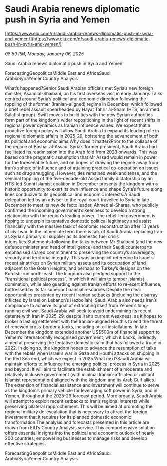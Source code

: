 # Saudi Arabia renews diplomatic push in Syria and Yemen

[https://www.eiu.com/n/saudi-arabia-renews-diplomatic-push-in-syria-and-yemen/](https://www.eiu.com/n/saudi-arabia-renews-diplomatic-push-in-syria-and-yemen/)

*08:59 PM, Monday, January 06, 2025*

Saudi Arabia renews diplomatic push in Syria and Yemen

ForecastingGeopoliticsMiddle East and AfricaSaudi ArabiaSyriaYemenCountry Analysis

What’s happened?Senior Saudi Arabian officials met Syria’s new foreign minister, Asaad al-Shaibani, on his first overseas visit in early January. Talks centred around Syria’s political and economic direction following the toppling of the former (Iranian-aligned) regime in December, which followed a brief rebel assault spearheaded by Hayat Tahrir al-Sham (HTS, an armed Salafist group). Swift moves to build ties with the new Syrian authorities form part of the kingdom’s wider repositioning in the light of recent shifts in regional power dynamics as Iranian influence wanes. We expect that a proactive foreign policy will allow Saudi Arabia to expand its leading role in regional diplomatic affairs in 2025-29, bolstering the advancement of both its political and economic aims.Why does it matter?Prior to the collapse of the regime of Bashar al-Assad, Syria’s former president, Saudi Arabia had facilitated its readmission into the Arab fold from 2023 onwards. This was based on the pragmatic assumption that Mr Assad would remain in power for the foreseeable future, and on hopes of drawing the regime away from Iran’s sphere of influence and of attaining practical co-operation on issues such as drug smuggling. However, ties remained weak and tense, and the seminal toppling of the five-decade-old Assad family dictatorship by an HTS-led Sunni Islamist coalition in December presents the kingdom with a historic opportunity to exert its own influence and shape Syria’s future along lines conducive to its geopolitical and economic interests.A Saudi delegation led by an adviser to the royal court travelled to Syria in late December to meet its new de facto leader, Ahmed al-Sharaa, who publicly confirmed the incoming government’s keenness to develop a strong relationship with the region’s leading power. The rebel-led government is hoping to underpin its tentative domestic political legitimacy and assist financially with the massive task of economic reconstruction after 13 years of civil war. In the immediate term there is talk of Saudi Arabia replacing Iran as Syria’s primary oil supplier as its domestic fuel crisis intensifies.Statements following the talks between Mr Shaibani (and the new defence minister and head of intelligence) and their Saudi counterparts emphasised shared commitment to preserving the country’s sovereignty, security and territorial integrity. This was an implicit reference to Israel’s recent air strikes on Syrian military assets and its occupation of land adjacent to the Golan Heights, and perhaps to Turkey’s designs on the Kurdish-run north-east. The kingdom also pledged support to the “transitional political process”, in which it will aim to temper Islamist domination, while also guarding against Iranian efforts to re-exert influence, buttressed by its far superior financial resources.Despite the clear opportunities presented by recent Iranian setbacks (including the disarray inflicted by Israel on Lebanon’s Hezbollah), Saudi Arabia also needs Iran’s compliance to achieve its goal of extricating itself from Yemen’s long-running civil war. Saudi Arabia will seek to avoid undermining its recent detente with Iran in 2025-29, despite Iran’s current weakness, as it hopes to broker a lasting settlement with the Iranian-aligned Houthis to end the threat of renewed cross-border attacks, including on oil installations. In late December the kingdom extended another US$500m of financial support to Yemen’s internationally recognised government, which it backs, indirectly aimed at preserving the tentative domestic calm that has followed a truce in 2022. In doing so, the kingdom hopes to advance the resumption of talks with the rebels when Israel’s war in Gaza and Houthi attacks on shipping in the Red Sea end, which we expect in 2025.What next?Saudi Arabia will maintain efforts to influence the emerging political process in Syria in 2025 and beyond. It will aim to facilitate the establishment of a moderate and relatively inclusive government (with minimal Iranian-affiliated or militant Islamist representation) aligned with the kingdom and its Arab Gulf allies. The extension of financial assistance and investment will continue to serve as the kingdom’s primary vehicle for leveraging soft power in Syria, and in Yemen, throughout the 2025-29 forecast period. More broadly, Saudi Arabia will attempt to exploit recent setbacks to Iran’s regional interests while preserving bilateral rapprochement. This will be aimed at promoting the regional military de-escalation that is necessary to attract the foreign investment that it requires for its planned domestic economic transformation.The analysis and forecasts presented in this article are drawn from EIU’s Country Analysis service. This comprehensive solution offers essential insights into the political and economic outlook of nearly 200 countries, empowering businesses to manage risks and develop effective strategies.

ForecastingGeopoliticsMiddle East and AfricaSaudi ArabiaSyriaYemenCountry Analysis

